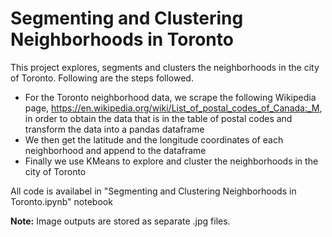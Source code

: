 # Segmenting and Clustering Neighborhoods in Toronto

This project explores, segments and clusters the neighborhoods in the city of Toronto. Following are the steps followed.

* For the Toronto neighborhood data, we scrape the following Wikipedia page, https://en.wikipedia.org/wiki/List_of_postal_codes_of_Canada:_M, in order to obtain the data that is in the table of postal codes and transform the data into a pandas dataframe
* We then get the latitude and the longitude coordinates of each neighborhood and append to the dataframe
* Finally we use KMeans to explore and cluster the neighborhoods in the city of Toronto

All code is availabel in "Segmenting and Clustering Neighborhoods in Toronto.ipynb" notebook

**Note:** Image outputs are stored as separate .jpg files.
